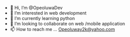 - 👋 Hi, I’m @OpeoluwaDev
- 👀 I’m interested in web development
- 🌱 I’m currently learning python
- 💞️ I’m looking to collaborate on web /mobile application
- 📫 How to reach me ... Opeoluway2k@yahoo.com

<!---
OpeoluwaDev/OpeoluwaDev is a ✨ special ✨ repository because its `README.md` (this file) appears on your GitHub profile.
You can click the Preview link to take a look at your changes.
--->
